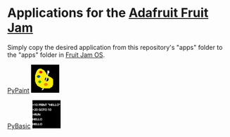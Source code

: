 # Applications for the [Adafruit Fruit Jam](https://www.adafruit.com/product/6200)

Simply copy the desired application from this repository's "apps" folder to the "apps" folder in [Fruit Jam OS](https://github.com/adafruit/Fruit-Jam-OS).

[PyPaint](https://learn.adafruit.com/pypaint/overview)    ![PyPaint](https://github.com/RetiredWizard/Fruit-Jam-OS_MyApps/blob/main/apps/CircuitPython_PyPaint/icon.bmp)  

    
[PyBasic](https://github.com/richpl/PyBasic)    ![PyBasic](https://github.com/RetiredWizard/Fruit-Jam-OS_MyApps/blob/main/apps/PyBasic/PyBasic.bmp)  
